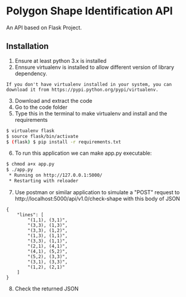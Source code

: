 # Polygon Shape Identification API

An API based on Flask Project.

## Installation

1. Ensure at least python 3.x is installed
2. Ennsure virtualenv is installed to allow different version of library dependency.
```
If you don't have virtualenv installed in your system, you can download it from https://pypi.python.org/pypi/virtualenv.
```
3. Download and extract the code
4. Go to the code folder
5. Type this in the terminal to make virtualenv and install and the requirements
```bash
$ virtualenv flask
$ source flask/bin/activate
$ (flask) $ pip install -r requirements.txt
```
6. To run this application we can make app.py executable: 
```bash
$ chmod a+x app.py
$ ./app.py
 * Running on http://127.0.0.1:5000/
 * Restarting with reloader
```
7. Use postman or similar application to simulate a "POST" request to http://localhost:5000/api/v1.0/check-shape with this body of JSON
```
{
	"lines": [
		"(1,1), (3,1)",
		"(3,3), (1,3)",
		"(3,3), (1,2)",
		"(1,3), (1,1)",
		"(3,3), (1,1)",
		"(2,1), (4,1)",
		"(4,1), (5,2)",
		"(5,2), (3,3)",
		"(3,1), (3,3)",
		"(1,2), (2,1)"
	]
}
```
8. Check the returned JSON